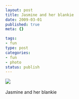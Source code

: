 ```yaml
--- 
layout: post
title: Jasmine and her blankie
date: 2009-03-01
published: true
meta: {}

tags: 
- fun
type: post
categories: 
- fun
- photo
status: publish
---
```

![](http://media.eick.us/2011/05/4Lbi8pbnEkjue1hii5q8BC4Uo1_500.jpg)<br /><br />Jasmine and her blankie
